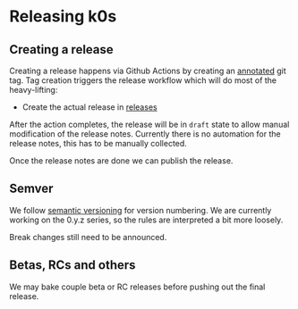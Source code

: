 # Releasing k0s

## Creating a release

Creating a release happens via Github Actions by creating an [annotated](https://git-scm.com/book/en/v2/Git-Basics-Tagging#_creating_tags) git tag. Tag creation triggers the release workflow which will do most of the heavy-lifting:

- Create the actual release in [releases](https://github.com/SquareFactory/cluster-factory-ce/releases/)

After the action completes, the release will be in `draft` state to allow manual modification of the release notes. Currently there is no automation for the release notes, this has to be manually collected.

Once the release notes are done we can publish the release.

## Semver

We follow [semantic versioning](https://semver.org/) for version numbering. We are currently working on the 0.y.z series, so the rules are interpreted a bit more loosely.

Break changes still need to be announced.

## Betas, RCs and others

We may bake couple beta or RC releases before pushing out the final release.
